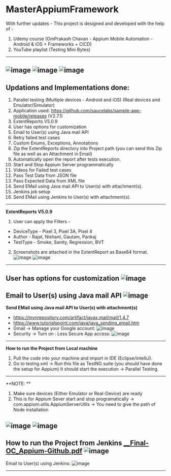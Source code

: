 # MasterAppiumFramework
With further updates - This project is designed and developed with the help of -
1. Udemy course (OmPrakash Chavan - Appium Mobile Automation - Android &amp; iOS + Frameworks + CICD)
2. YouTube playlist (Testing Mini Bytes)
------------------------------------------------------------
![image](https://user-images.githubusercontent.com/26399692/138761285-c49b6879-47cf-4a52-a877-ae20cdf4ef94.png)
![image](https://user-images.githubusercontent.com/26399692/138761338-472a1491-556d-4342-8c15-341a58faba70.png)
![image](https://user-images.githubusercontent.com/26399692/139634693-24396f05-f9b6-45b9-a9ac-ee2f82fef986.png)
------------------------------------------------------------
Updations and Implementations done:
------------------------------------------------------------
1. Parallel testing (Multiple devices - Android and iOS) (Real devices and Emulator/Simulator)
2. Application used: https://github.com/saucelabs/sample-app-mobile/releases (V2.7.1)
3. ExtentReports V5.0.9
4. User has options for customization
5. Email to User(s) using Java mail API
6. Retry failed test cases
7. Custom Enums, Exceptions, Annotations 
8. Zip the ExtentReports directory into Project path (you can send this Zip file as well as an Attachment in Email)
9. Automatically open the report after tests execution.
10. Start and Stop Appium Server programmatically
11. Videos for Failed test cases
12. Pass Test Data from JSON file
13. Pass Expected Data from XML file
14. Send EMail using Java mail API to User(s) with attachment(s).  
15. Jenkins job setup
16. Send EMail using Jenkins to User(s) with attachment(s).  
------------------------------------------------------------
**ExtentReports V5.0.9** 
1. User can apply the Filters - 
- DeviceType - Pixel 3, Pixel 3A, Pixel 4
- Author - Rajat, Nishant, Gautam, Pankaj 
- TestType - Smoke, Sanity, Regression, BVT

2. Screenshots are attached in the ExtentReport as Base64 format.
![image](https://user-images.githubusercontent.com/26399692/139594083-4e48aa67-1fc3-4fbb-a719-e20c9a5e5427.png)
![image](https://user-images.githubusercontent.com/26399692/139594098-06f176e1-a318-4af2-bfbc-6e5970002d02.png)

------------------------------------------------------------
**User has options for customization**
![image](https://user-images.githubusercontent.com/26399692/138759427-8dd20f34-8400-4e2b-9c8a-70e9d28bf231.png)
------------------------------------------------------------
**Email to User(s) using Java mail API**
![image](https://user-images.githubusercontent.com/26399692/139594288-8de6e123-0154-46df-a9e9-26fc1c8fa161.png)
------------------------------------------------------------
**Send EMail using Java mail API to User(s) with attachment(s)**
 - https://mvnrepository.com/artifact/javax.mail/mail/1.4.7
 - https://www.tutorialspoint.com/java/java_sending_email.htm
 - Gmail -> Manage your Google account: 
        ![image](https://user-images.githubusercontent.com/26399692/137579937-12c01d4d-1f62-4867-8c40-c056391d3b7e.png)
 - Security -> Turn on : Less Secure App access:
        ![image](https://user-images.githubusercontent.com/26399692/137579959-e1554f06-5583-4ad1-ad28-ed69ed27b922.png)
------------------------------------------------------------
**How to run the Project from Local machine**
1. Pull the code into your machine and import in IDE (Eclipse/intelliJ).
2. Go to testng.xml -> Run this file as TestNG suite (you should have done the setup for Appium)
  It should start the execution -> Parallel Testing.
------------------------------------------------------------
**NOTE: **
1. Make sure devices (Either Emulator or Real-Device) are ready 
2. This is for Appium Sever start and stop programatically -> com.appium.utils.AppiumServerUtils -> You need to give the path of Node installation
       
![image](https://user-images.githubusercontent.com/26399692/138760824-639b8609-e5db-48aa-8323-1241551e427c.png) 
![image](https://user-images.githubusercontent.com/26399692/138760107-8fb49a24-7b81-4236-82a8-9eabbed8203b.png)
------------------------------------------------------------
**How to run the Project from Jenkins**
[__Final-OC_Appium-Github.pdf](https://github.com/rajatt95/MasterAppiumFramework_TDD/files/7450866/__Final-OC_Appium-Github.pdf)
![image](https://user-images.githubusercontent.com/26399692/139624776-cded4554-c2af-4e52-aed9-b1ac715572a5.png)
------------------------------------------------------------
Email to User(s) using Jenkins:
![image](https://user-images.githubusercontent.com/26399692/139624661-d2652a4c-798b-40c7-804f-cbb18892dd4c.png)

------------------------------------------------------------

